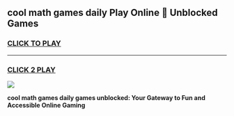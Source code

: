 
## cool math games daily Play Online 👋 Unblocked Games
<h3>
<a href="https://news.freeplayer.one?title=cool_math_games_daily&ref=17CMG">CLICK TO PLAY</a></h3>
<hr>

<h3>
<a href="https://news.freeplayer.one?title=cool_math_games_daily&ref=17CMG">CLICK 2 PLAY</a>
  
</h3>

<a href="https://news.freeplayer.one?title=cool_math_games_daily&ref=17CMG/"><img src="https://clearcache.store/games.png"></a>


**cool math games daily games unblocked: Your Gateway to Fun and Accessible Online Gaming**
